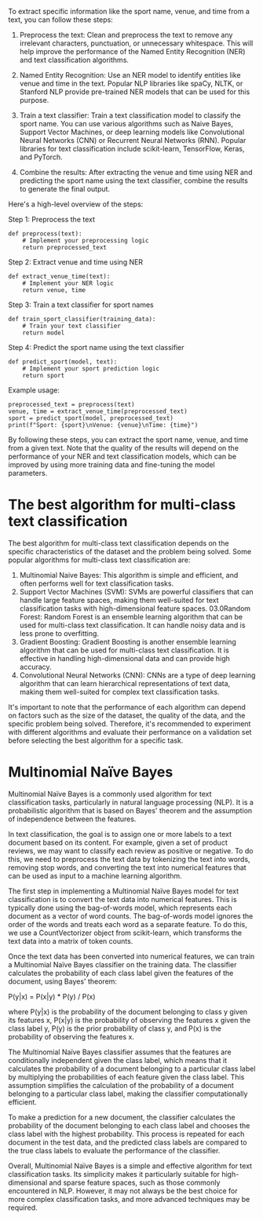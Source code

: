 To extract specific information like the sport name, venue, and time from a text, you can follow these steps:

1. Preprocess the text: Clean and preprocess the text to remove any irrelevant characters, punctuation, or unnecessary whitespace. This will help improve the performance of the Named Entity Recognition (NER) and text classification algorithms.

2. Named Entity Recognition: Use an NER model to identify entities like venue and time in the text. Popular NLP libraries like spaCy, NLTK, or Stanford NLP provide pre-trained NER models that can be used for this purpose.

3. Train a text classifier: Train a text classification model to classify the sport name. You can use various algorithms such as Naive Bayes, Support Vector Machines, or deep learning models like Convolutional Neural Networks (CNN) or Recurrent Neural Networks (RNN). Popular libraries for text classification include scikit-learn, TensorFlow, Keras, and PyTorch.

4. Combine the results: After extracting the venue and time using NER and predicting the sport name using the text classifier, combine the results to generate the final output.

Here's a high-level overview of the steps:

Step 1: Preprocess the text
```
def preprocess(text):
    # Implement your preprocessing logic
    return preprocessed_text
```
Step 2: Extract venue and time using NER

```
def extract_venue_time(text):
    # Implement your NER logic
    return venue, time
```
Step 3: Train a text classifier for sport names

```
def train_sport_classifier(training_data):
    # Train your text classifier
    return model
```

Step 4: Predict the sport name using the text classifier

```
def predict_sport(model, text):
    # Implement your sport prediction logic
    return sport
```

Example usage:

```
preprocessed_text = preprocess(text)
venue, time = extract_venue_time(preprocessed_text)
sport = predict_sport(model, preprocessed_text)
print(f"Sport: {sport}\nVenue: {venue}\nTime: {time}")
```

By following these steps, you can extract the sport name, venue, and time from a given text. Note that the quality of the results will depend on the performance 
of your NER and text classification models, which can be improved by using more training data and fine-tuning the model parameters.

# The best algorithm for multi-class text classification

The best algorithm for multi-class text classification depends on the specific characteristics of the dataset and the problem being solved. Some popular algorithms for multi-class text classification are:
01. Multinomial Naive Bayes: This algorithm is simple and efficient, and often performs well for text classification tasks.
02. Support Vector Machines (SVM): SVMs are powerful classifiers that can handle large feature spaces, making them well-suited for text classification tasks with high-dimensional feature spaces.
03.0Random Forest: Random Forest is an ensemble learning algorithm that can be used for multi-class text classification. It can handle noisy data and is less prone to overfitting.
04. Gradient Boosting: Gradient Boosting is another ensemble learning algorithm that can be used for multi-class text classification. It is effective in handling high-dimensional data and can provide high accuracy.
05. Convolutional Neural Networks (CNN): CNNs are a type of deep learning algorithm that can learn hierarchical representations of text data, making them well-suited for complex text classification tasks.

It's important to note that the performance of each algorithm can depend on factors such as the size of the dataset, the quality of the data, and the specific problem being solved. Therefore, it's recommended to experiment with different algorithms and evaluate their performance on a validation set before selecting the best algorithm for a specific task.

# Multinomial Naïve Bayes

Multinomial Naïve Bayes is a commonly used algorithm for text classification tasks, particularly in natural language processing (NLP). It is a probabilistic algorithm that is based on Bayes' theorem and the assumption of independence between the features.

In text classification, the goal is to assign one or more labels to a text document based on its content. For example, given a set of product reviews, we may want to classify each review as positive or negative. To do this, we need to preprocess the text data by tokenizing the text into words, removing stop words, and converting the text into numerical features that can be used as input to a machine learning algorithm.

The first step in implementing a Multinomial Naïve Bayes model for text classification is to convert the text data into numerical features. This is typically done using the bag-of-words model, which represents each document as a vector of word counts. The bag-of-words model ignores the order of the words and treats each word as a separate feature. To do this, we use a CountVectorizer object from scikit-learn, which transforms the text data into a matrix of token counts.

Once the text data has been converted into numerical features, we can train a Multinomial Naïve Bayes classifier on the training data. The classifier calculates the probability of each class label given the features of the document, using Bayes' theorem:

P(y|x) = P(x|y) * P(y) / P(x)

where P(y|x) is the probability of the document belonging to class y given its features x, P(x|y) is the probability of observing the features x given the class label y, P(y) is the prior probability of class y, and P(x) is the probability of observing the features x.

The Multinomial Naïve Bayes classifier assumes that the features are conditionally independent given the class label, which means that it calculates the probability of a document belonging to a particular class label by multiplying the probabilities of each feature given the class label. This assumption simplifies the calculation of the probability of a document belonging to a particular class label, making the classifier computationally efficient.

To make a prediction for a new document, the classifier calculates the probability of the document belonging to each class label and chooses the class label with the highest probability. This process is repeated for each document in the test data, and the predicted class labels are compared to the true class labels to evaluate the performance of the classifier.

Overall, Multinomial Naïve Bayes is a simple and effective algorithm for text classification tasks. Its simplicity makes it particularly suitable for high-dimensional and sparse feature spaces, such as those commonly encountered in NLP. However, it may not always be the best choice for more complex classification tasks, and more advanced techniques may be required.
